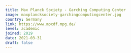 ```yaml
---
title: Max Planck Society - Garching Computing Center
image: maxplancksociety-garchingcomputingcenter.jpg
country: Germany
link: https://www.mpcdf.mpg.de/
level: academic
joined: 2019
date: 2021-03-31
draft: false
---
```

